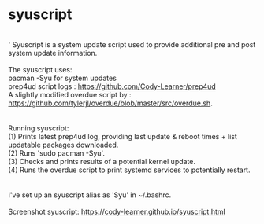 # syuscript														<br>
<br>'
Syuscript is a system update script used to provide additional pre and post system update information.			<br>
															<br>
The syuscript uses:													<br>
pacman -Syu for system updates												<br>
prep4ud script logs                              : https://github.com/Cody-Learner/prep4ud 				<br>
A slightly modified overdue script by : https://github.com/tylerjl/overdue/blob/master/src/overdue.sh.			<br>
															<br>
															<br> 
Running syuscript:													<br>
(1) Prints latest prep4ud log, providing last update & reboot times + list updatable packages downloaded.		<br>
(2) Runs 'sudo pacman -Syu'.												<br>
(3) Checks and prints results of a potential kernel update.								<br>
(4) Runs the overdue script to print systemd services to potentially restart.						<br>
															<br>
															<br>
I've set up an syuscript alias as 'Syu' in ~/.bashrc.									<br>
															<br>
Screenshot syuscript: https://cody-learner.github.io/syuscript.html							<br>
															<br>
															<br>